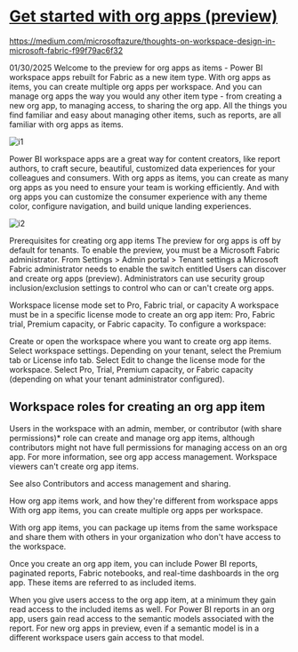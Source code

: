 # **[Get started with org apps (preview)](https://learn.microsoft.com/en-us/power-bi/consumer/org-app-items/org-app-items)**

<https://medium.com/microsoftazure/thoughts-on-workspace-design-in-microsoft-fabric-f99f79ac6f32>

01/30/2025
Welcome to the preview for org apps as items - Power BI workspace apps rebuilt for Fabric as a new item type. With org apps as items, you can create multiple org apps per workspace. And you can manage org apps the way you would any other item type - from creating a new org app, to managing access, to sharing the org app. All the things you find familiar and easy about managing other items, such as reports, are all familiar with org apps as items.

![i1](https://learn.microsoft.com/en-us/power-bi/consumer/org-app-items/media/org-app-items/org-app-item-management-collage.png)

Power BI workspace apps are a great way for content creators, like report authors, to craft secure, beautiful, customized data experiences for your colleagues and consumers. With org apps as items, you can create as many org apps as you need to ensure your team is working efficiently. And with org apps you can customize the consumer experience with any theme color, configure navigation, and build unique landing experiences.

![i2](https://learn.microsoft.com/en-us/power-bi/consumer/org-app-items/media/org-app-items/org-app-consumer-view.png)

Prerequisites for creating org app items
The preview for org apps is off by default for tenants. To enable the preview, you must be a Microsoft Fabric administrator. From Settings > Admin portal > Tenant settings a Microsoft Fabric administrator needs to enable the switch entitled Users can discover and create org apps (preview). Administrators can use security group inclusion/exclusion settings to control who can or can't create org apps.

Workspace license mode set to Pro, Fabric trial, or capacity
A workspace must be in a specific license mode to create an org app item: Pro, Fabric trial, Premium capacity, or Fabric capacity. To configure a workspace:

Create or open the workspace where you want to create org app items.
Select workspace settings.
Depending on your tenant, select the Premium tab or License info tab.
Select Edit to change the license mode for the workspace.
Select Pro, Trial, Premium capacity, or Fabric capacity (depending on what your tenant administrator configured).

## Workspace roles for creating an org app item

Users in the workspace with an admin, member, or contributor (with share permissions)* role can create and manage org app items, although contributors might not have full permissions for managing access on an org app. For more information, see org app access management. Workspace viewers can't create org app items.

See also Contributors and access management and sharing.

How org app items work, and how they're different from workspace apps
With org app items, you can create multiple org apps per workspace.

With org app items, you can package up items from the same workspace and share them with others in your organization who don't have access to the workspace.

Once you create an org app item, you can include Power BI reports, paginated reports, Fabric notebooks, and real-time dashboards in the org app. These items are referred to as included items.

When you give users access to the org app item, at a minimum they gain read access to the included items as well. For Power BI reports in an org app, users gain read access to the semantic models associated with the report. For new org apps in preview, even if a semantic model is in a different workspace users gain access to that model.
